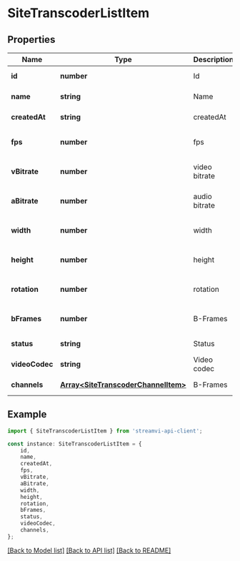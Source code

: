 # SiteTranscoderListItem


## Properties

Name | Type | Description | Notes
------------ | ------------- | ------------- | -------------
**id** | **number** | Id | [default to undefined]
**name** | **string** | Name | [default to undefined]
**createdAt** | **string** | createdAt | [default to undefined]
**fps** | **number** | fps | [optional] [default to undefined]
**vBitrate** | **number** | video bitrate | [optional] [default to undefined]
**aBitrate** | **number** | audio bitrate | [optional] [default to undefined]
**width** | **number** | width | [optional] [default to undefined]
**height** | **number** | height | [optional] [default to undefined]
**rotation** | **number** | rotation | [optional] [default to undefined]
**bFrames** | **number** | B-Frames | [optional] [default to undefined]
**status** | **string** | Status | [default to undefined]
**videoCodec** | **string** | Video codec | [default to undefined]
**channels** | [**Array&lt;SiteTranscoderChannelItem&gt;**](SiteTranscoderChannelItem.md) | B-Frames | [default to undefined]

## Example

```typescript
import { SiteTranscoderListItem } from 'streamvi-api-client';

const instance: SiteTranscoderListItem = {
    id,
    name,
    createdAt,
    fps,
    vBitrate,
    aBitrate,
    width,
    height,
    rotation,
    bFrames,
    status,
    videoCodec,
    channels,
};
```

[[Back to Model list]](../README.md#documentation-for-models) [[Back to API list]](../README.md#documentation-for-api-endpoints) [[Back to README]](../README.md)
